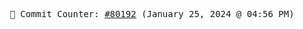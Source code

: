 <p align="center">
    <samp>
        📮 Commit Counter: <a href="https://github.com/Javascript-void0/Javascript-void0/commits/main">#80192</a> (January 25, 2024 @ 04:56 PM)
    </samp>
</p>